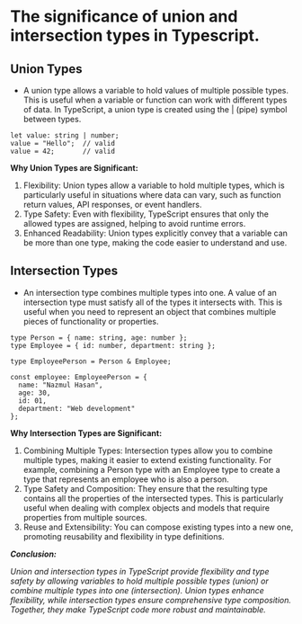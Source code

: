# The significance of union and intersection types in Typescript.



## Union Types
- A union type allows a variable to hold values of multiple possible types. This is useful when a variable or function can work with different types of data. In TypeScript, a union type is created using the | (pipe) symbol between types.

```
let value: string | number;
value = "Hello";  // valid
value = 42;       // valid
```
**Why Union Types are Significant:**
1. Flexibility: Union types allow a variable to hold multiple types, which is particularly useful in situations where data can vary, such as function return values, API responses, or event handlers.
2. Type Safety: Even with flexibility, TypeScript ensures that only the allowed types are assigned, helping to avoid runtime errors.
3. Enhanced Readability: Union types explicitly convey that a variable can be more than one type, making the code easier to understand and use.

## Intersection Types
- An intersection type combines multiple types into one. A value of an intersection type must satisfy all of the types it intersects with. This is useful when you need to represent an object that combines multiple pieces of functionality or properties.

```
type Person = { name: string, age: number };
type Employee = { id: number, department: string };

type EmployeePerson = Person & Employee;

const employee: EmployeePerson = {
  name: "Nazmul Hasan",
  age: 30,
  id: 01,
  department: "Web development"
};
```

**Why Intersection Types are Significant:**
1. Combining Multiple Types: Intersection types allow you to combine multiple types, making it easier to extend existing functionality. For example, combining a Person type with an Employee type to create a type that represents an employee who is also a person.
2. Type Safety and Composition: They ensure that the resulting type contains all the properties of the intersected types. This is particularly useful when dealing with complex objects and models that require properties from multiple sources.
3. Reuse and Extensibility: You can compose existing types into a new one, promoting reusability and flexibility in type definitions.



_**Conclusion:**_

*Union and intersection types in TypeScript provide flexibility and type safety by allowing variables to hold multiple possible types (union) or combine multiple types into one (intersection). Union types enhance flexibility, while intersection types ensure comprehensive type composition. Together, they make TypeScript code more robust and maintainable.*